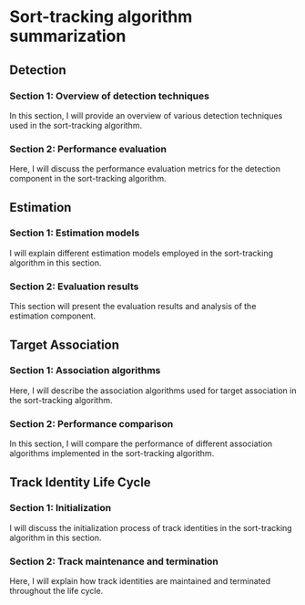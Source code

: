 # Sort-tracking algorithm summarization

## Detection

### Section 1: Overview of detection techniques

In this section, I will provide an overview of various detection techniques used in the sort-tracking algorithm.

### Section 2: Performance evaluation

Here, I will discuss the performance evaluation metrics for the detection component in the sort-tracking algorithm.

## Estimation

### Section 1: Estimation models

I will explain different estimation models employed in the sort-tracking algorithm in this section.

### Section 2: Evaluation results

This section will present the evaluation results and analysis of the estimation component.

## Target Association

### Section 1: Association algorithms

Here, I will describe the association algorithms used for target association in the sort-tracking algorithm.

### Section 2: Performance comparison

In this section, I will compare the performance of different association algorithms implemented in the sort-tracking algorithm.

## Track Identity Life Cycle

### Section 1: Initialization

I will discuss the initialization process of track identities in the sort-tracking algorithm in this section.

### Section 2: Track maintenance and termination

Here, I will explain how track identities are maintained and terminated throughout the life cycle.

